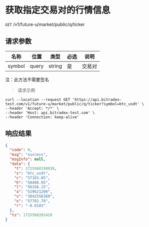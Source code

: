 # 获取指定交易对的行情信息

`GET` /v1/future-u/market/public/q/ticker

## 请求参数

| 名称     | 位置    | 类型     | 必选 | 说明  |
|--------|-------|--------|----|-----|
| symbol | query | string | 是  | 交易对 |

注：此方法不需要签名

> 请求示例

```shell
curl --location --request GET 'https://api.bitradex-test.com/v1/future-u/market/public/q/ticker?symbol=btc_usdt' \
--header 'Accept: */*' \
--header 'Host: api.bitradex-test.com' \
--header 'Connection: keep-alive'
```

## 响应结果

```json
{
  "code": 0,
  "msg": "success",
  "msgInfo": null,
  "data": {
    "t": 1725508199938,
    "s": "btc_usdt",
    "c": "57103.85",
    "h": "58498.95",
    "l": "56156.15",
    "a": "529621200",
    "v": "3042556369",
    "o": "57702.70",
    "r": "-0.0103"
  },
  "ts": 1725508201420
}
```

